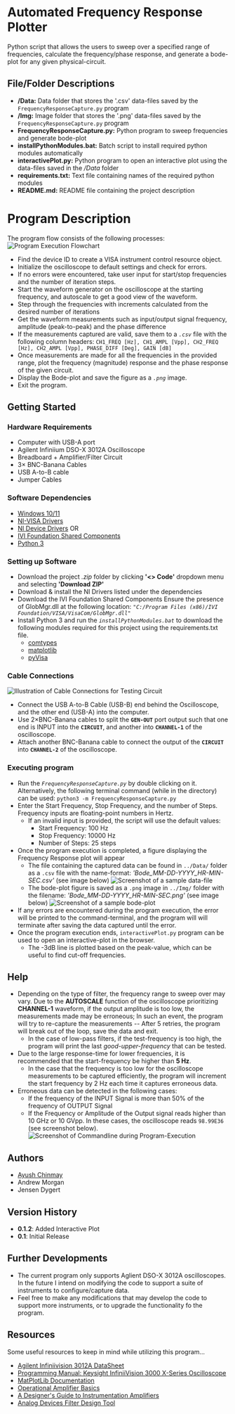# Automated Frequency Response Plotter
Python script that allows the users to sweep over a specified range of frequencies, calculate the frequency/phase response, and generate a bode-plot for any given physical-circuit.

## File/Folder Descriptions
* **/Data:** Data folder that stores the '.csv' data-files saved by the `FrequencyResponseCapture.py` program
* **/Img:** Image folder that stores the '.png' data-files saved by the `FrequencyResponseCapture.py` program
* **FrequencyResponseCapture.py:** Python program to sweep frequencies and generate bode-plot
* **installPythonModules.bat:** Batch script to install required python modules automatically
* **interactivePlot.py:** Python program to open an interactive plot using the data-files saved in the */Data* folder
* **requirements.txt:** Text file containing names of the required python modules
* **README.md:** README file containing the project description

# Program Description
The program flow consists of the following processes:
![Program Execution Flowchart](https://github.com/ayushchinmay/AutomatedFrequencyResponsePlotter/blob/main/readme_references/program-flow.png)
* Find the device ID to create a VISA instrument control resource object.
* Initialize the oscilloscope to default settings and check for errors.
* If no errors were encountered, take user input for start/stop frequencies and the number of iteration steps.
* Start the waveform generator on the oscilloscope at the starting frequency, and autoscale to get a good view of the waveform.
* Step through the frequencies with increments calculated from the desired number of iterations
* Get the waveform measurements such as input/output signal frequency, amplitude (peak-to-peak) and the phase difference
* If the measurements captured are valid, save them to a *`.csv`* file with the following column headers:
       `CH1_FREQ [Hz], CH1_AMPL [Vpp], CH2_FREQ [Hz], CH2_AMPL [Vpp], PHASE_DIFF [Deg], GAIN [dB]`
* Once measurements are made for all the frequencies in the provided range, plot the frequency (magnitude) response and the phase response of the given circuit.
* Display the Bode-plot and save the figure as a *`.png`* image.
* Exit the program.

## Getting Started

### Hardware Requirements
* Computer with USB-A port
* Agilent Infiniium DSO-X 3012A Oscilloscope
* Breadboard + Amplifier/Filter Circuit
* 3× BNC-Banana Cables
* USB A-to-B cable
* Jumper Cables

### Software Dependencies
* [Windows 10/11](https://www.microsoft.com/software-download/windows11)
* [NI-VISA Drivers](https://www.ni.com/en/support/downloads/drivers/download.ni-visa.html#494653)
* [NI Device Drivers](https://www.ni.com/en/support/downloads/drivers/download.ni-device-drivers.html#327643)
     OR
* [IVI Foundation Shared Components](https://www.ivifoundation.org/downloads/SharedComponents.htm)
* [Python 3](https://www.python.org/downloads/)

### Setting up Software
* Download the project *.zip* folder by clicking **'<> Code'** dropdown menu and selecting **'Download ZIP'**
* Download & install the NI Drivers listed under the dependencies
* Download the IVI Foundation Shared Components
     Ensure the presence of GlobMgr.dll at the following location: *`"C:/Program Files (x86)/IVI Foundation/VISA/VisaCom/GlobMgr.dll"`*
*  Install Python 3 and run the *`installPythonModules.bat`* to download the following modules required for this project using the requirements.txt file.
    * [comtypes](https://pypi.org/project/comtypes/)
    * [matplotlib](https://pypi.org/project/matplotlib/)
    * [pyVisa](https://pypi.org/project/PyVISA/)

### Cable Connections
![Illustration of Cable Connections for Testing Circuit](https://github.com/ayushchinmay/AutomatedFrequencyResponsePlotter/blob/main/readme_references/cable-connection-illustration.png)
* Connect the USB A-to-B Cable (USB-B) end behind the Oscilloscope, and the other end (USB-A) into the computer.
* Use 2×BNC-Banana cables to split the **`GEN-OUT`** port output such that one end is INPUT into the **`CIRCUIT`**, and another into **`CHANNEL-1`** of the oscilloscope. 
* Attach another BNC-Banana cable to connect the output of the **`CIRCUIT`** into **`CHANNEL-2`** of the oscilloscope.

### Executing program
* Run the *`FrequencyResponseCapture.py`* by double clicking on it.
    Alternatively, the following terminal command (while in the directory) can be used: ```python3 -m FrequencyResponseCapture.py```
* Enter the Start Frequency, Stop Frequency, and the number of Steps. Frequency inputs are floating-point numbers in Hertz.
    * If an invalid input is provided, the script will use the default values: 
        * Start Frequency: 100 Hz
        * Stop Frequency: 10000 Hz
        * Number of Steps: 25 steps
* Once the program execution is completed, a figure displaying the Frequency Response plot will appear
    * The file containing the captured data can be found in `../Data/` folder as a `.csv` file with the name-format: *'Bode_MM-DD-YYYY_HR-MIN-SEC.csv'* (see image below)
![Screenshot of a sample data-file](https://github.com/ayushchinmay/AutomatedFrequencyResponsePlotter/blob/main/readme_references/data-file-example.png)
    * The bode-plot figure is saved as a `.png` image in `../Img/` folder with the filename: *'Bode_MM-DD-YYYY_HR-MIN-SEC.png'* (see image below)
![Screenshot of a sample bode-plot](https://github.com/ayushchinmay/AutomatedFrequencyResponsePlotter/blob/main/readme_references/bode-plot-example.png)
* If any errors are encountered during the program execution, the error will be printed to the command-terminal, and the program will will terminate after saving the data captured until the error.
* Once the program execution ends, `interactivePlot.py` program can be used to open an interactive-plot in the browser.
    * The -3dB line is plotted based on the peak-value, which can be useful to find cut-off frequencies.

## Help
* Depending on the type of filter, the frequency range to sweep over may vary. Due to the **AUTOSCALE** function of the oscilloscope prioritizing **CHANNEL-1** waveform, if the output amplitude is too low, the measurements made may be erroneous; In such an event, the program will try to re-capture the measurements -- After 5 retries, the program will break out of the loop, save the data and exit.
    * In the case of low-pass filters, if the test-frequency is too high, the program will print the last *good-upper-frequency* that can be tested.
* Due to the large response-time for lower frequencies, it is recommended that the start-frequency be higher than **5 Hz**. 
    * In the case that the frequency is too low for the oscilloscope measurements to be captured efficiently, the program will increment the start frequency by 2 Hz each time it captures erroneous  data.
* Erroneous data can be detected in the following cases:
    * If the frequency of the INPUT Signal is more than 50% of the frequency of OUTPUT Signal
    * If the Frequency or Amplitude of the Output signal reads higher than 10 GHz or 10 GVpp. In these cases, the oscilloscope reads `98.99E36` (see screenshot below).
![Screenshot of Commandline during Program-Execution](https://github.com/ayushchinmay/AutomatedFrequencyResponsePlotter/blob/main/readme_references/program-execution-example.png)

## Authors
- [Ayush Chinmay](https://github.com/ayushchinmay)
- Andrew Morgan
- Jensen Dygert

## Version History
* **0.1.2**: Added Interactive Plot
* **0.1**: Initial Release

## Further Developments
* The current program only supports Aglient DSO-X 3012A oscilloscopes. In the future I intend on modifying the code to support a suite of instruments to configure/capture data.
* Feel free to make any modifications that may develop the code to support more instruments, or to upgrade the functionality fo the program.

## Resources
Some useful resources to keep in mind while utilizing this program...
* [Agilent Infiniivision 3012A DataSheet](https://www.keysight.com/nl/en/support/DSOX3012A/oscilloscope-100-mhz-2-channels.html)
* [Programming Manual: Keysight InfiniiVision 3000 X-Series Oscilloscope](https://www.keysight.com/us/en/assets/9018-06894/programming-guides/9018-06894.pdf)
* [MatPlotLib Documentation](https://matplotlib.org/stable/index.html)
* [Operational Amplifier Basics](https://www.electronics-tutorials.ws/opamp/opamp_1.html)
* [A Designer's Guide to Instrumentation Amplifiers](https://www.analog.com/media/en/training-seminars/design-handbooks/designers-guide-instrument-amps-complete.pdf)
* [Analog Devices Filter Design Tool](https://tools.analog.com/en/filterwizard/)
